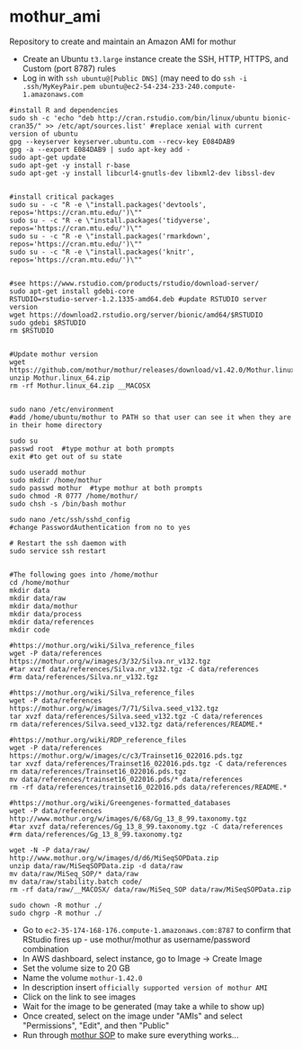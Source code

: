 # mothur_ami
Repository to create and maintain an Amazon AMI for mothur

* Create an Ubuntu `t3.large` instance create the SSH, HTTP, HTTPS, and Custom (port 8787) rules
* Log in with `ssh ubuntu@[Public DNS]` (may need to do `ssh -i .ssh/MyKeyPair.pem ubuntu@ec2-54-234-233-240.compute-1.amazonaws.com`

````
#install R and dependencies
sudo sh -c 'echo "deb http://cran.rstudio.com/bin/linux/ubuntu bionic-cran35/" >> /etc/apt/sources.list' #replace xenial with current version of ubuntu
gpg --keyserver keyserver.ubuntu.com --recv-key E084DAB9
gpg -a --export E084DAB9 | sudo apt-key add -
sudo apt-get update
sudo apt-get -y install r-base
sudo apt-get -y install libcurl4-gnutls-dev libxml2-dev libssl-dev


#install critical packages
sudo su - -c "R -e \"install.packages('devtools', repos='https://cran.mtu.edu/')\""
sudo su - -c "R -e \"install.packages('tidyverse', repos='https://cran.mtu.edu/')\""
sudo su - -c "R -e \"install.packages('rmarkdown', repos='https://cran.mtu.edu/')\""
sudo su - -c "R -e \"install.packages('knitr', repos='https://cran.mtu.edu/')\""


#see https://www.rstudio.com/products/rstudio/download-server/
sudo apt-get install gdebi-core
RSTUDIO=rstudio-server-1.2.1335-amd64.deb #update RSTUDIO server version
wget https://download2.rstudio.org/server/bionic/amd64/$RSTUDIO
sudo gdebi $RSTUDIO
rm $RSTUDIO


#Update mothur version
wget https://github.com/mothur/mothur/releases/download/v1.42.0/Mothur.linux_64.zip
unzip Mothur.linux_64.zip
rm -rf Mothur.linux_64.zip __MACOSX


sudo nano /etc/environment
#add /home/ubuntu/mothur to PATH so that user can see it when they are in their home directory

sudo su
passwd root  #type mothur at both prompts
exit #to get out of su state

sudo useradd mothur
sudo mkdir /home/mothur
sudo passwd mothur  #type mothur at both prompts
sudo chmod -R 0777 /home/mothur/
sudo chsh -s /bin/bash mothur

sudo nano /etc/ssh/sshd_config
#change PasswordAuthentication from no to yes

# Restart the ssh daemon with
sudo service ssh restart


#The following goes into /home/mothur
cd /home/mothur
mkdir data
mkdir data/raw
mkdir data/mothur
mkdir data/process
mkdir data/references
mkdir code

#https://mothur.org/wiki/Silva_reference_files
wget -P data/references https://mothur.org/w/images/3/32/Silva.nr_v132.tgz
#tar xvzf data/references/Silva.nr_v132.tgz -C data/references
#rm data/references/Silva.nr_v132.tgz

#https://mothur.org/wiki/Silva_reference_files
wget -P data/references https://mothur.org/w/images/7/71/Silva.seed_v132.tgz
tar xvzf data/references/Silva.seed_v132.tgz -C data/references
rm data/references/Silva.seed_v132.tgz data/references/README.*

#https://mothur.org/wiki/RDP_reference_files
wget -P data/references https://mothur.org/w/images/c/c3/Trainset16_022016.pds.tgz
tar xvzf data/references/Trainset16_022016.pds.tgz -C data/references
rm data/references/Trainset16_022016.pds.tgz
mv data/references/trainset16_022016.pds/* data/references
rm -rf data/references/trainset16_022016.pds data/references/README.*

#https://mothur.org/wiki/Greengenes-formatted_databases
wget -P data/references http://www.mothur.org/w/images/6/68/Gg_13_8_99.taxonomy.tgz
#tar xvzf data/references/Gg_13_8_99.taxonomy.tgz -C data/references
#rm data/references/Gg_13_8_99.taxonomy.tgz

wget -N -P data/raw/ http://www.mothur.org/w/images/d/d6/MiSeqSOPData.zip
unzip data/raw/MiSeqSOPData.zip -d data/raw
mv data/raw/MiSeq_SOP/* data/raw
mv data/raw/stability.batch code/
rm -rf data/raw/__MACOSX/ data/raw/MiSeq_SOP data/raw/MiSeqSOPData.zip

sudo chown -R mothur ./
sudo chgrp -R mothur ./
````

* Go to `ec2-35-174-168-176.compute-1.amazonaws.com:8787` to confirm that RStudio fires up - use mothur/mothur as username/password combination
* In AWS dashboard, select instance, go to Image -> Create Image
* Set the volume size to 20 GB
* Name the volume `mothur-1.42.0`
* In description insert `officially supported version of mothur AMI`
* Click on the link to see images
* Wait for the image to be generated (may take a while to show up)
* Once created, select on the image under "AMIs" and select "Permissions", "Edit", and then "Public"
* Run through [mothur SOP](https://mothur.org/wiki/EDAMAME) to make sure everything works... 
